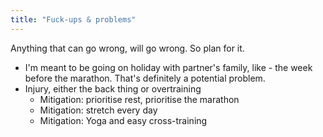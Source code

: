 ```yaml
---
title: "Fuck-ups & problems"
---
```


Anything that can go wrong, will go wrong. So plan for it.

- I'm meant to be going on holiday with partner's family, like - the week before the marathon. That's definitely a potential problem.
- Injury, either the back thing or overtraining
	- Mitigation: prioritise rest, prioritise the marathon
	- Mitigation: stretch every day
	- Mitigation: Yoga and easy cross-training